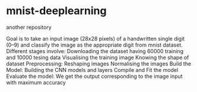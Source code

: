 # mnist-deeplearning
another repository

Goal is to take an input image (28x28 pixels) of a handwritten single digit (0–9) and classify the image as the appropriate digit from mnist dataset.
Different stages involve:
Downloading the dataset having 60000 training and 10000 tesing data
Visualising the training image
Knowing the shape of dataset 
Preprocessing:
Reshaping images
Normalising the images
Build the Model:
Building the CNN models and layers
Compile and Fit the model
Evaluate the model:
We get the output corresponding to the image input with maximum accuracy
